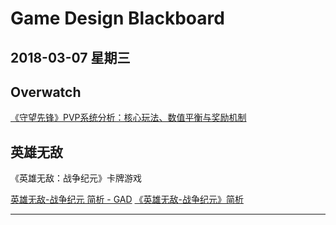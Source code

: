 # Game Design Blackboard

## 2018-03-07 星期三

## Overwatch

[《守望先锋》PVP系统分析：核心玩法、数值平衡与奖励机制](http://www.gameres.com/666145.html)

## 英雄无敌

《英雄无敌：战争纪元》卡牌游戏

[英雄无敌-战争纪元 简析 - GAD](http://gad.qq.com/article/detail/38169#)
[《英雄无敌-战争纪元》简析](http://bbs.gameres.com/thread_788641_1_1.html)

-------



